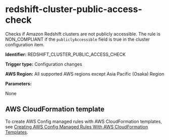 # redshift\-cluster\-public\-access\-check<a name="redshift-cluster-public-access-check"></a>

Checks if Amazon Redshift clusters are not publicly accessible\. The rule is NON\_COMPLIANT if the `publiclyAccessible` field is true in the cluster configuration item\.

**Identifier:** REDSHIFT\_CLUSTER\_PUBLIC\_ACCESS\_CHECK

**Trigger type:** Configuration changes

**AWS Region:** All supported AWS regions except Asia Pacific \(Osaka\) Region

**Parameters:**

None  

## AWS CloudFormation template<a name="w29aac11c33c17b7d281c15"></a>

To create AWS Config managed rules with AWS CloudFormation templates, see [Creating AWS Config Managed Rules With AWS CloudFormation Templates](aws-config-managed-rules-cloudformation-templates.md)\.